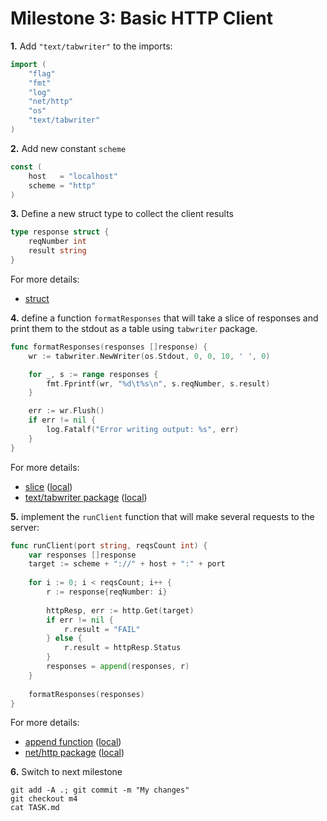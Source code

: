 # Milestone 3: Basic HTTP Client

**1.** Add `"text/tabwriter"` to the imports:

```go
import (
	"flag"
	"fmt"
	"log"
	"net/http"
	"os"
	"text/tabwriter"
)
```

**2.** Add new constant `scheme`

```go
const (
	host   = "localhost"
	scheme = "http"
)
```

**3.** Define a new struct type to collect the client results

```go
type response struct {
	reqNumber int
	result string
}
```

For more details:
- [struct](https://tour.golang.org/moretypes/2)



**4.** define a function `formatResponses` that will take a slice of responses and
   print them to the stdout as a table using `tabwriter` package.

```go
func formatResponses(responses []response) {
	wr := tabwriter.NewWriter(os.Stdout, 0, 0, 10, ' ', 0)

	for _, s := range responses {
		fmt.Fprintf(wr, "%d\t%s\n", s.reqNumber, s.result)
	}

	err := wr.Flush()
	if err != nil {
		log.Fatalf("Error writing output: %s", err)
	}
}
```

For more details:

- [slice](https://golang.org/doc/effective_go.html#slices) ([local](http://localhost:6060/doc/effective_go.html#slices))
- [text/tabwriter package](https://godoc.org/text/tabwriter) ([local](http://localhost:6060/pkg/text/tabwriter/))


**5.** implement the `runClient` function that will make several requests to the server:

```go
func runClient(port string, reqsCount int) {
	var responses []response
	target := scheme + "://" + host + ":" + port
	
	for i := 0; i < reqsCount; i++ {
		r := response{reqNumber: i}
	
		httpResp, err := http.Get(target)
		if err != nil {
			r.result = "FAIL"
		} else {
			r.result = httpResp.Status
		}
		responses = append(responses, r)
	}
	
	formatResponses(responses)
}
```

For more details:

- [append function](https://golang.org/pkg/builtin/#append) ([local](http://localhost:6060/pkg/builtin/#append/))
- [net/http package](https://godoc.org/net/http) ([local](http://localhost:6060/pkg/net/http/))


**6.** Switch to next milestone

```
git add -A .; git commit -m "My changes"
git checkout m4
cat TASK.md
```
